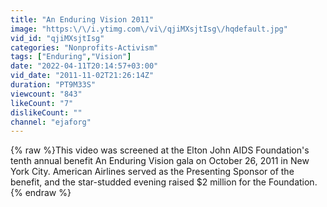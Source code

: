 ```yaml
---
title: "An Enduring Vision 2011"
image: "https:\/\/i.ytimg.com\/vi\/qjiMXsjtIsg\/hqdefault.jpg"
vid_id: "qjiMXsjtIsg"
categories: "Nonprofits-Activism"
tags: ["Enduring","Vision"]
date: "2022-04-11T20:14:57+03:00"
vid_date: "2011-11-02T21:26:14Z"
duration: "PT9M33S"
viewcount: "843"
likeCount: "7"
dislikeCount: ""
channel: "ejaforg"
---
```

{% raw %}This video was screened at the Elton John AIDS Foundation's tenth annual benefit An Enduring Vision gala on October 26, 2011 in New York City. American Airlines served as the Presenting Sponsor of the benefit, and the star-studded evening raised $2 million for the Foundation.{% endraw %}
